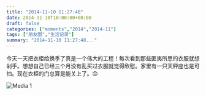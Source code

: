 ```yaml
---
title: "2014-11-10 11:27:48"
date: 2014-11-10T10:00:00+08:00
draft: false
categories: ["moments","2014","2014-11"]
tags: ["朋友圈","生活记录"]
summary: "2014-11-10 11:27:48..."
---
```


今天一天把衣柜给换季了真是一个伟大的工程！每次看到那些匪夷所思的衣服就想剁手。想想自己已经三个月没有乱买过衣服就觉得欣慰。家里有一只天秤座也是可怕。现在衣柜的门总算是能关上了。😌

![Media 1](/Moments/photos/2014-11-10/201411101127480.jpg)

